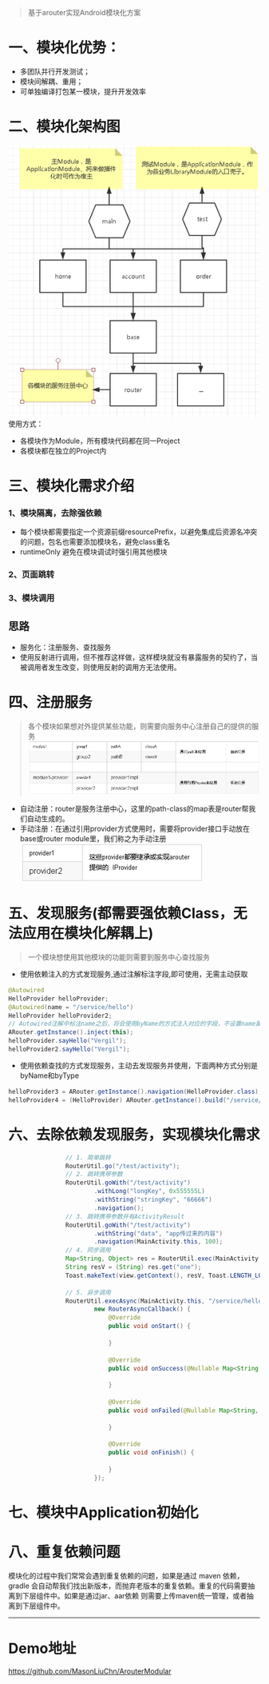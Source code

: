 >基于arouter实现Android模块化方案
# 一、模块化优势：
- 多团队并行开发测试；
- 模块间解耦、重用；
- 可单独编译打包某一模块，提升开发效率

# 二、模块化架构图
![](https://raw.githubusercontent.com/MasonLiuChn/ArouterModular/master/app/doc/1.png)
使用方式：
- 各模块作为Module，所有模块代码都在同一Project
- 各模块都在独立的Project内

# 三、模块化需求介绍
### 1、模块隔离，去除强依赖
- 每个模块都需要指定一个资源前缀resourcePrefix，以避免集成后资源名冲突的问题，包名也需要添加模块名，避免class重名
- runtimeOnly 避免在模块调试时强引用其他模块
### 2、页面跳转
### 3、模块调用

## 思路
- 服务化：注册服务、查找服务
- 使用反射进行调用，但不推荐这样做，这样模块就没有暴露服务的契约了，当被调用者发生改变，则使用反射的调用方无法使用。

# 四、注册服务
>各个模块如果想对外提供某些功能，则需要向服务中心注册自己的提供的服务
![](https://raw.githubusercontent.com/MasonLiuChn/ArouterModular/master/app/doc/2.png)

- 自动注册：router是服务注册中心，这里的path-class的map表是router帮我们自动生成的。
- 手动注册：在通过引用provider方式使用时，需要将provider接口手动放在base或router module里，我们称之为手动注册
![](https://raw.githubusercontent.com/MasonLiuChn/ArouterModular/master/app/doc/3.png)

# 五、发现服务(都需要强依赖Class，无法应用在模块化解耦上)
>一个模块想使用其他模块的功能则需要到服务中心查找服务
- 使用依赖注入的方式发现服务,通过注解标注字段,即可使用，无需主动获取
```java
@Autowired
HelloProvider helloProvider;
@Autowired(name = "/service/hello")
HelloProvider helloProvider2;
// Autowired注解中标注name之后，将会使用byName的方式注入对应的字段，不设置name属性，会默认使用byType的方式发现服务(当同一接口有多个实现的时候，必须使用byName的方式发现服务)
ARouter.getInstance().inject(this);
helloProvider.sayHello("Vergil");
helloProvider2.sayHello("Vergil");
```

- 使用依赖查找的方式发现服务，主动去发现服务并使用，下面两种方式分别是byName和byType
```java
helloProvider3 = ARouter.getInstance().navigation(HelloProvider.class);
helloProvider4 = (HelloProvider) ARouter.getInstance().build("/service/hello").navigation();
```

# 六、去除依赖发现服务，实现模块化需求
```java
                // 1. 简单跳转
                RouterUtil.go("/test/activity");
                // 2. 跳转携带参数
                RouterUtil.goWith("/test/activity")
                        .withLong("longKey", 0x555555L)
                        .withString("stringKey", "66666")
                        .navigation();
                // 3. 跳转携带参数并有ActivityResult
                RouterUtil.goWith("/test/activity")
                        .withString("data", "app传过来的内容")
                        .navigation(MainActivity.this, 100);
                // 4. 同步调用
                Map<String, Object> res = RouterUtil.exec(MainActivity.this, "/service/hello");
                String resV = (String) res.get("one");
                Toast.makeText(view.getContext(), resV, Toast.LENGTH_LONG).show();

                // 5. 异步调用
                RouterUtil.execAsync(MainActivity.this, "/service/hello",
                        new RouterAsyncCallback() {
                            @Override
                            public void onStart() {

                            }

                            @Override
                            public void onSuccess(@Nullable Map<String, Object> result) {

                            }

                            @Override
                            public void onFailed(@Nullable Map<String, Object> error) {

                            }

                            @Override
                            public void onFinish() {

                            }
                        });
```
# 七、模块中Application初始化

# 八、重复依赖问题

模块化的过程中我们常常会遇到重复依赖的问题，如果是通过 maven 依赖， gradle 会自动帮我们找出新版本，而抛弃老版本的重复依赖。重复的代码需要抽离到下层组件中。如果是通过jar、aar依赖 则需要上传maven统一管理，或者抽离到下层组件中。



---

# Demo地址

https://github.com/MasonLiuChn/ArouterModular






